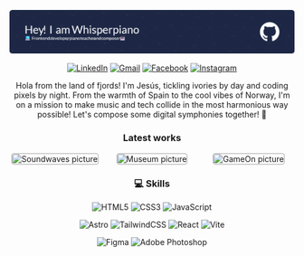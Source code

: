 ![Banner of Whisperpiano](./img/github-header-image.png)

<div align="center">

[![LinkedIn](https://img.shields.io/badge/linkedin-%230077B5.svg?style=for-the-badge&logo=linkedin&logoColor=white)](https://www.linkedin.com/in/jes%C3%BAs-alberola-herrero-896b61189/) [![Gmail](https://img.shields.io/badge/Gmail-D14836?style=for-the-badge&logo=gmail&logoColor=white)](mailto:jesusalberola90@gmail.com) [![Facebook](https://img.shields.io/badge/Facebook-%231877F2.svg?style=for-the-badge&logo=Facebook&logoColor=white)](https://www.facebook.com/jesus.alberolaherrero/) [![Instagram](https://img.shields.io/badge/Instagram-%23E4405F.svg?style=for-the-badge&logo=Instagram&logoColor=white)](https://www.instagram.com/whispers_piano/)

Hola from the land of fjords! I'm Jesús, tickling ivories by day and coding pixels by night. From the warmth of Spain to the cool vibes of Norway, I'm on a mission to make music and tech collide in the most harmonious way possible! Let's compose some digital symphonies together! 🎹

</div>

<div>

</div>

<div align="center">


### Latest works

<div class="latest-works" style="display: grid; grid-template-columns: repeat(3, 1fr); gap: 10px; justify-items: center;">

<style>
.latest-works {
    display: grid;
    grid-template-columns: repeat(3, 1fr);
    gap: 10px;
    justify-items: center;
}

.latest-works a {
    text-decoration: none;
}

.latest-works a img {
    max-width: 100%;
    height: auto;
    border: 2px solid #ccc;
    border-radius: 5px;
}
</style>

<a href="https://github.com/NoroffFEU/FED1-PE1-Whisperpiano" style="text-decoration: none;">
<img src="https://i.imgur.com/4yc4Jl0.jpg" alt="Soundwaves picture" style="max-width: 100%; height: auto; border: 2px solid #ccc; border-radius: 5px;">
</a>
<a href="https://github.com/Whisperpiano/SemesterProject1_CommunityScienceMuseum" style="text-decoration: none;">
<img src="https://i.imgur.com/rMU1Cno.jpg" alt="Museum picture" style="max-width: 100%; height: auto; border: 2px solid #ccc; border-radius: 5px;">
</a>
<a href="https://github.com/Whisperpiano/GameOn" style="text-decoration: none;">
<img src="https://i.imgur.com/Pg1T3JO.jpg" alt="GameOn picture" style="max-width: 100%; height: auto; border: 2px solid #ccc; border-radius: 5px;">
</a>

</div>

</div>

<div align="center">

### 💻 Skills 

<div>

![HTML5](https://img.shields.io/badge/html5-%23E34F26.svg?style=for-the-badge&logo=html5&logoColor=white)
![CSS3](https://img.shields.io/badge/css3-%231572B6.svg?style=for-the-badge&logo=css3&logoColor=white)
![JavaScript](https://img.shields.io/badge/javascript-%23323330.svg?style=for-the-badge&logo=javascript&logoColor=%23F7DF1E)

</div>
<div>

![Astro](https://img.shields.io/badge/astro-%232C2052.svg?style=for-the-badge&logo=astro&logoColor=white)
![TailwindCSS](https://img.shields.io/badge/tailwindcss-%2338B2AC.svg?style=for-the-badge&logo=tailwind-css&logoColor=white)
![React](https://img.shields.io/badge/react-%2320232a.svg?style=for-the-badge&logo=react&logoColor=%2361DAFB)
![Vite](https://img.shields.io/badge/vite-%23646CFF.svg?style=for-the-badge&logo=vite&logoColor=white)

</div>
<div>

![Figma](https://img.shields.io/badge/figma-%23F24E1E.svg?style=for-the-badge&logo=figma&logoColor=white)
![Adobe Photoshop](https://img.shields.io/badge/adobe%20photoshop-%2331A8FF.svg?style=for-the-badge&logo=adobe%20photoshop&logoColor=white)

</div>


</div>

<!--
**Whisperpiano/Whisperpiano** is a ✨ _special_ ✨ repository because its `README.md` (this file) appears on your GitHub profile.

Here are some ideas to get you started:

- 🔭 I’m currently working on ...
- 🌱 I’m currently learning ...
- 👯 I’m looking to collaborate on ...
- 🤔 I’m looking for help with ...
- 💬 Ask me about ...
- 📫 How to reach me: ...
- 😄 Pronouns: ...
- ⚡ Fun fact: ...
-->
